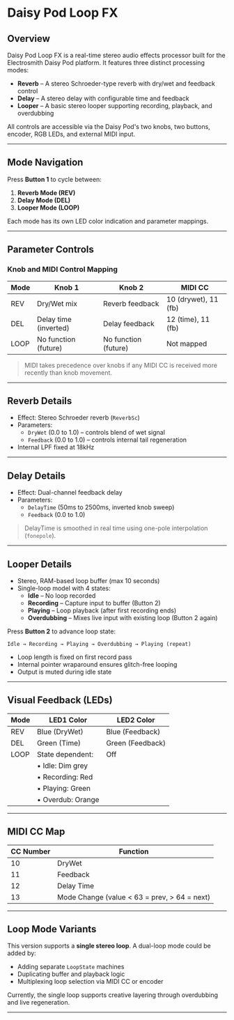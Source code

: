 # Daisy Pod Loop FX

## Overview

Daisy Pod Loop FX is a real-time stereo audio effects processor built for the Electrosmith Daisy Pod platform. It features three distinct processing modes:

- **Reverb** – A stereo Schroeder-type reverb with dry/wet and feedback control
- **Delay** – A stereo delay with configurable time and feedback
- **Looper** – A basic stereo looper supporting recording, playback, and overdubbing

All controls are accessible via the Daisy Pod's two knobs, two buttons, encoder, RGB LEDs, and external MIDI input.

---

## Mode Navigation

Press **Button 1** to cycle between:

1. **Reverb Mode (REV)**
2. **Delay Mode (DEL)**
3. **Looper Mode (LOOP)**

Each mode has its own LED color indication and parameter mappings.

---

## Parameter Controls

### Knob and MIDI Control Mapping

| Mode   | Knob 1              | Knob 2              | MIDI CC                  |
|--------|---------------------|---------------------|--------------------------|
| REV    | Dry/Wet mix         | Reverb feedback     | 10 (drywet), 11 (fb)     |
| DEL    | Delay time (inverted) | Delay feedback    | 12 (time), 11 (fb)       |
| LOOP   | No function (future) | No function (future) | Not mapped               |

> MIDI takes precedence over knobs if any MIDI CC is received more recently than knob movement.

---

## Reverb Details

- Effect: Stereo Schroeder reverb (`ReverbSc`)
- Parameters:
  - `DryWet` (0.0 to 1.0) – controls blend of wet signal
  - `Feedback` (0.0 to 1.0) – controls internal tail regeneration
- Internal LPF fixed at 18kHz

---

## Delay Details

- Effect: Dual-channel feedback delay
- Parameters:
  - `DelayTime` (50ms to 2500ms, inverted knob sweep)
  - `Feedback` (0.0 to 1.0)

> DelayTime is smoothed in real time using one-pole interpolation (`fonepole`).

---

## Looper Details

- Stereo, RAM-based loop buffer (max 10 seconds)
- Single-loop model with 4 states:
  - **Idle** – No loop recorded
  - **Recording** – Capture input to buffer (Button 2)
  - **Playing** – Loop playback (after first recording ends)
  - **Overdubbing** – Mixes live input with existing loop (Button 2 again)

Press **Button 2** to advance loop state:
```
Idle → Recording → Playing → Overdubbing → Playing (repeat)
```

- Loop length is fixed on first record pass
- Internal pointer wraparound ensures glitch-free looping
- Output is muted during idle state

---

## Visual Feedback (LEDs)

| Mode   | LED1 Color        | LED2 Color         |
|--------|-------------------|--------------------|
| REV    | Blue (DryWet)     | Blue (Feedback)    |
| DEL    | Green (Time)      | Green (Feedback)   |
| LOOP   | State dependent:  | Off                |
|        | • Idle: Dim grey  |                    |
|        | • Recording: Red  |                    |
|        | • Playing: Green  |                    |
|        | • Overdub: Orange |                    |

---

## MIDI CC Map

| CC Number | Function         |
|-----------|------------------|
| 10        | DryWet           |
| 11        | Feedback         |
| 12        | Delay Time       |
| 13        | Mode Change (value < 63 = prev, > 64 = next) |

---

## Loop Mode Variants

This version supports a **single stereo loop**. A dual-loop mode could be added by:
- Adding separate `LoopState` machines
- Duplicating buffer and playback logic
- Multiplexing loop selection via MIDI CC or encoder

Currently, the single loop supports creative layering through overdubbing and live regeneration.

---
